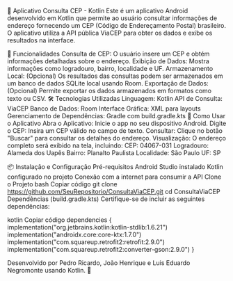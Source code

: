 📘 Aplicativo Consulta CEP - Kotlin
Este é um aplicativo Android desenvolvido em Kotlin que permite ao usuário consultar informações de endereço fornecendo um CEP (Código de Endereçamento Postal) brasileiro. O aplicativo utiliza a API pública ViaCEP para obter os dados e exibe os resultados na interface.

🚀 Funcionalidades
Consulta de CEP: O usuário insere um CEP e obtém informações detalhadas sobre o endereço.
Exibição de Dados: Mostra informações como logradouro, bairro, localidade e UF.
Armazenamento Local: (Opcional) Os resultados das consultas podem ser armazenados em um banco de dados SQLite local usando Room.
Exportação de Dados: (Opcional) Permite exportar os dados armazenados em formatos como texto ou CSV.
🛠️ Tecnologias Utilizadas
Linguagem: Kotlin
API de Consulta: ViaCEP
Banco de Dados: Room 
Interface Gráfica: XML para layouts
Gerenciamento de Dependências: Gradle com build.gradle.kts
📲 Como Usar o Aplicativo
Abra o Aplicativo: Inicie o app no seu dispositivo Android.
Digite o CEP: Insira um CEP válido no campo de texto.
Consultar: Clique no botão "Buscar" para consultar os detalhes do endereço.
Visualização: O endereço completo será exibido na tela, incluindo:
CEP: 04067-031
Logradouro: Alameda dos Uapês
Bairro: Planalto Paulista
Localidade: São Paulo
UF: SP

📦 Instalação e Configuração
Pré-requisitos
Android Studio instalado
Kotlin configurado no projeto
Conexão com a internet para consumir a API
Clone o Projeto
bash
Copiar código
git clone https://github.com/SeuRepositorio/ConsultaViaCEP.git
cd ConsultaViaCEP
Dependências (build.gradle.kts)
Certifique-se de incluir as seguintes dependências:

kotlin
Copiar código
dependencies {
    implementation("org.jetbrains.kotlin:kotlin-stdlib:1.6.21")
    implementation("androidx.core:core-ktx:1.7.0")
    implementation("com.squareup.retrofit2:retrofit:2.9.0")
    implementation("com.squareup.retrofit2:converter-gson:2.9.0")
}

Desenvolvido por Pedro Ricardo, João Henrique e Luis Eduardo Negromonte usando Kotlin. 🚀











